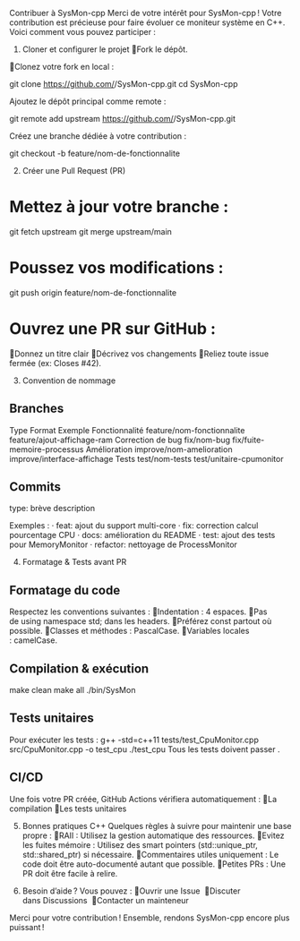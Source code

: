 Contribuer à SysMon-cpp
Merci de votre intérêt pour SysMon-cpp ! 
Votre contribution est précieuse pour faire évoluer ce moniteur système en C++.
Voici comment vous pouvez participer :

1. Cloner et configurer le projet
Fork le dépôt.

Clonez votre fork en local :

git clone https://github.com/<votre-utilisateur>/SysMon-cpp.git
cd SysMon-cpp

Ajoutez le dépôt principal comme remote :

git remote add upstream https://github.com/<organisation-ou-projet>/SysMon-cpp.git

Créez une branche dédiée à votre contribution :

git checkout -b feature/nom-de-fonctionnalite

2. Créer une Pull Request (PR)

# Mettez à jour votre branche : 
git fetch upstream
git merge upstream/main

# Poussez vos modifications : 
git push origin feature/nom-de-fonctionnalite

# Ouvrez une PR sur GitHub :
Donnez un titre clair 
Décrivez vos changements 
Reliez toute issue fermée (ex: Closes #42).

3. Convention de nommage

## Branches
Type	                     Format	                                        Exemple
Fonctionnalité	  feature/nom-fonctionnalite	   feature/ajout-affichage-ram
Correction de bug	 fix/nom-bug	                   fix/fuite-memoire-processus
Amélioration	improve/nom-amelioration	improve/interface-affichage
Tests	                test/nom-tests	                test/unitaire-cpumonitor

## Commits
type: brève description

Exemples :
·  feat: ajout du support multi-core
·  fix: correction calcul pourcentage CPU
·  docs: amélioration du README
·  test: ajout des tests pour MemoryMonitor
·  refactor: nettoyage de ProcessMonitor

4. Formatage & Tests avant PR

## Formatage du code
Respectez les conventions suivantes :
Indentation : 4 espaces.
Pas de using namespace std; dans les headers.
Préférez const partout où possible.
Classes et méthodes : PascalCase.
Variables locales : camelCase.

## Compilation & exécution
make clean
make all
./bin/SysMon

## Tests unitaires
Pour exécuter les tests :
g++ -std=c++11 tests/test_CpuMonitor.cpp src/CpuMonitor.cpp -o test_cpu
./test_cpu
Tous les tests doivent passer .

## CI/CD
Une fois votre PR créée, GitHub Actions vérifiera automatiquement :
La compilation
Les tests unitaires

5. Bonnes pratiques C++
Quelques règles à suivre pour maintenir une base propre :
RAII : Utilisez la gestion automatique des ressources.
Evitez les fuites mémoire : Utilisez des smart pointers 
(std::unique_ptr, std::shared_ptr) si nécessaire.
Commentaires utiles uniquement : Le code doit être auto-documenté autant que possible.
Petites PRs : Une PR doit être facile à relire.

6. Besoin d’aide ?
Vous pouvez :
Ouvrir une Issue 
Discuter dans Discussions 
Contacter un mainteneur 

Merci pour votre contribution ! Ensemble, rendons SysMon-cpp encore plus puissant !






